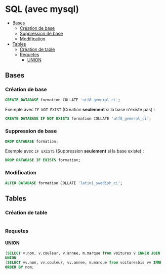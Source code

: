 # SQL (avec mysql)

<!-- MarkdownTOC -->

- [Bases](#bases)
  - [Création de base](#création-de-base)
  - [Suppression de base](#suppression-de-base)
  - [Modification](#modification)
- [Tables](#tables)
  - [Création de table](#création-de-table)
  - [Requetes](#requetes)
    - [UNION](#union)

<!-- /MarkdownTOC -->


<a name="bases"></a>
## Bases
<a name="création-de-base"></a>
### Création de base

```sql
CREATE DATABASE formation COLLATE 'utf8_general_ci';
```

Exemple avec `IF NOT EXIST` (Création **seulement** si la base n'existe pas) :
```sql
CREATE DATABASE IF NOT EXISTS formation COLLATE 'utf8_general_ci';
```

<a name="suppression-de-base"></a>
### Suppression de base

```sql
DROP DATABASE formation;
```

Exemple avec `IF EXISTS` (Suppression **seulement** si la base existe) :
```sql
DROP DATABASE IF EXISTS formation;
```

<a name="modification"></a>
### Modification

```sql
ALTER DATABASE formation COLLATE 'latin1_swedish_ci';
```

<a name="tables"></a>
## Tables
<a name="création-de-table"></a>
### Création de table

```sql

```

<a name="requetes"></a>
### Requetes

<a name="union"></a>
#### UNION

```sql
(SELECT v.nom, v.couleur, v.annee, m.marque from voitures v INNER JOIN modeles m ON m.id=v.modele_id)
UNION
(SELECT vv.nom, vv.couleur, vv.annee, m.marque from voituresbis vv INNER JOIN modeles m ON m.id=vv.modele_id)
ORDER BY nom;
```